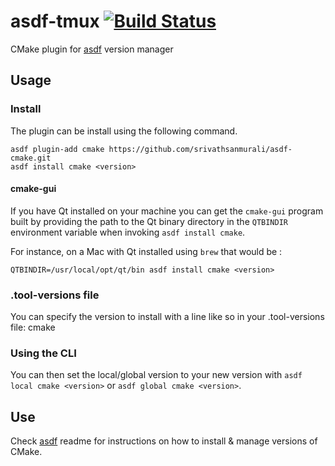 # asdf-tmux [![Build Status](https://travis-ci.org/aphecetche/asdf-tmux.svg?branch=master)](https://travis-ci.org/aphecetche/asdf-tmux)

CMake plugin for [asdf](https://github.com/asdf-vm/asdf) version manager

## Usage

### Install

The plugin can be install using the following command.

```
asdf plugin-add cmake https://github.com/srivathsanmurali/asdf-cmake.git
asdf install cmake <version>
```

#### cmake-gui

If you have Qt installed on your machine you can get the `cmake-gui` program built by providing the path to the Qt binary directory in the `QTBINDIR` environment variable when invoking `asdf install cmake`.

For instance, on a Mac with Qt installed using `brew` that would be :

```
QTBINDIR=/usr/local/opt/qt/bin asdf install cmake <version>
```

### .tool-versions file

You can specify the version to install with a line like so in your .tool-versions file:
cmake <version>

### Using the CLI

You can then set the local/global version to your new version with `asdf local cmake <version>` or `asdf global cmake <version>`.

## Use

Check [asdf](https://github.com/asdf-vm/asdf) readme for instructions on how to install & manage versions of CMake.
